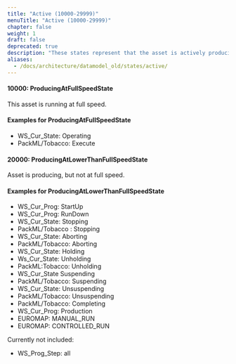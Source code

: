 ```yaml
---
title: "Active (10000-29999)"
menuTitle: "Active (10000-29999)"
chapter: false
weight: 1
draft: false
deprecated: true
description: "These states represent that the asset is actively producing"
aliases:
  - /docs/architecture/datamodel_old/states/active/
---
```


#### 10000: ProducingAtFullSpeedState

This asset is running at full speed.

#### Examples for ProducingAtFullSpeedState

- WS_Cur_State: Operating
- PackML/Tobacco: Execute

#### 20000: ProducingAtLowerThanFullSpeedState

Asset is producing, but not at full speed.

#### Examples for ProducingAtLowerThanFullSpeedState

- WS_Cur_Prog: StartUp
- WS_Cur_Prog: RunDown
- WS_Cur_State: Stopping
- PackML/Tobacco : Stopping
- WS_Cur_State: Aborting
- PackML/Tobacco: Aborting
- WS_Cur_State: Holding
- Ws_Cur_State: Unholding
- PackML:Tobacco: Unholding
- WS_Cur_State Suspending
- PackML/Tobacco: Suspending
- WS_Cur_State: Unsuspending
- PackML/Tobacco: Unsuspending
- PackML/Tobacco: Completing
- WS_Cur_Prog: Production
- EUROMAP: MANUAL_RUN
- EUROMAP: CONTROLLED_RUN

Currently not included: 

- WS_Prog_Step: all

